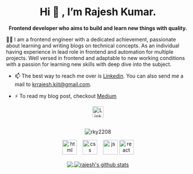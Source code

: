   <h1 align="center">
  Hi 👋 , I’m Rajesh Kumar.
  </h1>
<p align="center"><b>Frontend developer who aims to build and learn new things with quality.</b></p>
👨‍💻 I am a frontend engineer with a dedicated achievement, passionate about learning and writing blogs on technical concepts. As an individual having experience in lead role in frontend and automation for multiple projects. Well versed in frontend and adaptable to new working conditions with a passion for learning new skills with deep dive into the subject.


- 📫 The best way to reach me over is [Linkedin](https://www.linkedin.com/in/rajesh-kumar-b4bba4157/). You can also send me a mail to krrajesh.kiit@gmail.com.

- ⚡ To read my blog post, checkout [Medium](https://medium.com/@rkraj604-hzb)

<div align=center>
  <a href="https://www.linkedin.com/in/sadanandpai/"><img src="https://cdn.worldvectorlogo.com/logos/linkedin-icon-2.svg" title="Linkedin" alt="Linkedin Account" width="30"/></a>
  <br><br>
 <p><img src="https://komarev.com/ghpvc/?username=rky2208" alt="rky2208" /></p>
</div>

<p align="center">
  <img src="https://upload.wikimedia.org/wikipedia/commons/thumb/6/61/HTML5_logo_and_wordmark.svg/2048px-HTML5_logo_and_wordmark.svg.png" alt="html" width="auto" height="40">&nbsp;&nbsp;&nbsp;
  <img src='https://upload.wikimedia.org/wikipedia/commons/thumb/d/d5/CSS3_logo_and_wordmark.svg/1200px-CSS3_logo_and_wordmark.svg.png' alt="css" width="auto" height="40">&nbsp;&nbsp;&nbsp;
  <img src='https://upload.wikimedia.org/wikipedia/commons/6/6a/JavaScript-logo.png' height='40' width='auto' alt="js">
  <img src="https://upload.wikimedia.org/wikipedia/commons/thumb/a/a7/React-icon.svg/1280px-React-icon.svg.png" alt="react" width="auto" height="40"/>
<p align="center">
  
  
<a href="https://github.com/rky2208/github-readme-stats">
<img align="center" src="https://github-readme-stats.vercel.app/api/top-langs/?username=rky2208&theme=radical&hide=glsl,python" />
</a>
<a href="https://github.com/anuraghazra/github-readme-stats">
  <img align="center" src="https://github-readme-stats.vercel.app/api?username=rky2208&show_icons=true&theme=radical&line_height=27" alt="rajesh's github stats" />
</a>
